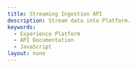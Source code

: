 ```yaml
---
title: Streaming Ingestion API
description: Stream data into Platform.
keywords: 
  - Experience Platform
  - API Documentation
  - JavaScript
layout: none
--- 
```

<RedoclyAPIBlock src="experience-platform-apis/swagger-specs/streaming-ingestion.yml"/>